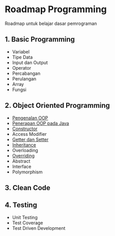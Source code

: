 # Roadmap Programming

Roadmap untuk belajar dasar pemrograman

## 1. Basic Programming

- Variabel
- Tipe Data
- Input dan Output
- Operator
- Percabangan
- Perulangan
- Array
- Fungsi

## 2. Object Oriented Programming

- [Pengenalan OOP](materi/oop/pengenalan-oop.md)
- [Penerapan OOP pada Java](materi/oop/penerapan-oop-pada-java.md)
- [Constructor](materi/oop/constructor.md)
- Access Modifier
- [Getter dan Setter](materi/oop/getter-setter.md)
- [Inheritance](materi/oop/inheritance.md)
- Overloading
- [Overriding](materi/oop/overriding.md)
- Abstract
- Interface
- Polymorphism

## 3. Clean Code

## 4. Testing

- Unit Testing
- Test Coverage
- Test Driven Development
